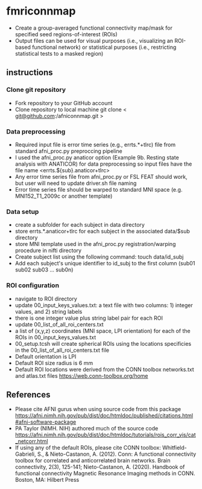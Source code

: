 # fmriconnmap
- Create a group-averaged functional connectivity map/mask for specified seed regions-of-interest (ROIs)
- Output files can be used for visual purposes (i.e., visualizing an ROI-based functional network) or statistical purposes (i.e., restricting statistical tests to a masked region)

## instructions
### Clone git repository 
- Fork repository to your GitHub account
- Clone repository to local machine git clone < git@github.com:<username>/afniconnmap.git >

### Data preprocessing
- Required input file is error time series (e.g., errts.*+tlrc) file from standard afni_proc.py preproccing pipeline 
- I used the afni_proc.py anaticor option (Example 9b. Resting state analysis with ANATICOR) for data preprocessing so input files have the file name <errts.${sub}.anaticor+tlrc>
- Any error time series file from afni_proc.py or FSL FEAT should work, but user will need to update driver.sh file naming
- Error time series file should be warped to standard MNI space (e.g. MNI152_T1_2009c or another template)

### Data setup
- create a subfolder for each subject in data directory
- store errts.*.anaticor+tlrc for each subject in the associated data/$sub directory
- store MNI template used in the afni_proc.py registration/warping procedure in nifti directory
- Create subject list using the following command: touch data/id_subj
- Add each subject's unique identifier to id_subj to the first column (sub01 sub02 sub03 ... sub0n)

### ROI configuration
- navigate to ROI directory
- update 00_input_keys_values.txt: a text file with two columns: 1) integer values, and 2) string labels
- there is one integer value plus string label pair for each ROI
- update 00_list_of_all_roi_centers.txt
- a list of (x,y,z) coordinates (MNI space, LPI orientation) for each of the ROIs in 00_input_keys_values.txt
- 00_setup.tcsh will create spherical ROIs using the locations specificies in the 00_list_of_all_roi_centers.txt file
- Default orientation is LPI
- Default ROI size radius is 6 mm
- Default ROI locations were derived from the CONN toolbox networks.txt and atlas.txt files <https://web.conn-toolbox.org/home>





## References
- Please cite AFNI gurus when using source code from this package <https://afni.nimh.nih.gov/pub/dist/doc/htmldoc/published/citations.html#afni-software-package>
- PA Taylor (NIMH. NIH) authored much of the source code <https://afni.nimh.nih.gov/pub/dist/doc/htmldoc/tutorials/rois_corr_vis/cat_netcorr.html>
- If using any of the default ROIs, please cite CONN toolbox: Whitfield-Gabrieli, S., & Nieto-Castanon, A. (2012). Conn: A functional connectivity toolbox for correlated and anticorrelated brain networks. Brain connectivity, 2(3), 125-141; Nieto-Castanon, A. (2020). Handbook of functional connectivity Magnetic Resonance Imaging methods in CONN. Boston, MA: Hilbert Press

